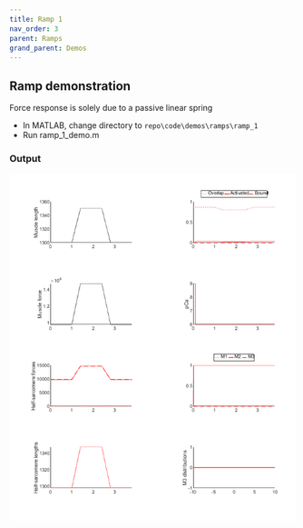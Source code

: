 ```yaml
---
title: Ramp 1
nav_order: 3
parent: Ramps
grand_parent: Demos
---
```


## Ramp demonstration

Force response is solely due to a passive linear spring

+ In MATLAB, change directory to `repo\code\demos\ramps\ramp_1`
+ Run ramp_1_demo.m

### Output

![ramp_1_output](ramp_1_output.png)



